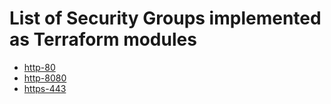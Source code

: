 List of Security Groups implemented as Terraform modules
========================================================

* [http-80](https://github.com/terraform-tencentcloud-modules/terraform-tencentcloud-security-group/tree/master/modules/http-80)
* [http-8080](https://github.com/terraform-tencentcloud-modules/terraform-tencentcloud-security-group/tree/master/modules/http-8080)
* [https-443](https://github.com/terraform-tencentcloud-modules/terraform-tencentcloud-security-group/tree/master/modules/https-443)
